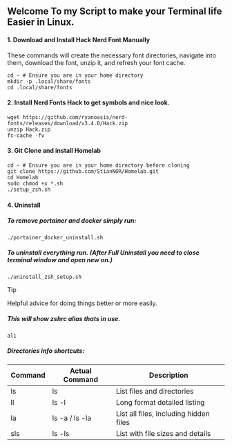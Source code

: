 ## Welcome To my Script to make your Terminal life Easier in Linux.

#### 1. Download and Install Hack Nerd Font Manually


These commands will create the necessary font directories, navigate into them, download the font, unzip it, and refresh your font cache.
```
cd ~ # Ensure you are in your home directory
mkdir -p .local/share/fonts 
cd .local/share/fonts
```


#### 2. Install Nerd Fonts Hack to get symbols and nice look.
```
wget https://github.com/ryanoasis/nerd-fonts/releases/download/v3.4.0/Hack.zip
unzip Hack.zip
fc-cache -fv
```


#### 3. Git Clone and install Homelab
```
cd ~ # Ensure you are in your home directory before cloning
git clone https://github.com/StianNOR/Homelab.git
cd Homelab
sudo chmod +x *.sh
./setup_zsh.sh
```


#### 4. Uninstall
##### To remove portainer and docker simply run:
```
./portainer_docker_uninstall.sh
```



##### To uninstall everything run. (After Full Uninstall you need to close terminal window and open new on.)
```
./uninstall_zsh_setup.sh
```




> [!TIP]
> Helpful advice for doing things better or more easily.


##### This will show zshrc alias thats in use.
```
ali
```

##### Directories info shortcuts:

| Command | Actual Command | Description                    |
|---------|----------------|-------------------------------|
| ls      | ls             | List files and directories     |
| ll      | ls -l          | Long format detailed listing   |
| la      | ls -a / ls -la | List all files, including hidden files |
| sls     | ls -ls         | List with file sizes and details |
